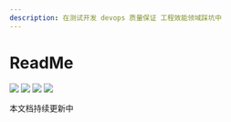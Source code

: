 ```yaml
---
description: 在测试开发 devops 质量保证 工程效能领域踩坑中
---
```


# ReadMe

[![](https://img.shields.io/github/watchers/fungaegis/notes?label=watch&style=social)](https://github.com/fungaegis/notes/subscription) [![](https://img.shields.io/github/stars/fungaegis/notes?style=social)](https://github.com/fungaegis/notes) [![](https://img.shields.io/github/forks/fungaegis/notes?style=social)](https://github.com/fungaegis/notes/fork) [![](https://img.shields.io/github/followers/fungaegis?style=social)](https://github.com/fungaegis)

本文档持续更新中

